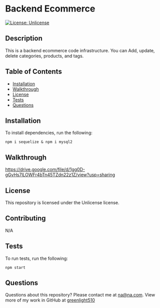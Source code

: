 # Backend Ecommerce

[![License: Unlicense](https://img.shields.io/badge/license-Unlicense-blue.svg)](http://unlicense.org/)

## Description

This is a backend ecommerce code infrastructure. You can Add, update, delete categories, products, and tags.

## Table of Contents

* [Installation](#installation)
* [Walkthrough](#walkthrough)
* [License](#license)
* [Tests](#tests)
* [Questions](#questions)

## Installation

To install dependencies, run the following:

`
npm i sequelize & npm i mysql2
`

## Walkthrough

https://drive.google.com/file/d/1gg0D-gGvHs7lLOWFr4bTn45TZdn22z1Z/view?usp=sharing


## License

This repository is licensed under the Unlicense license.

## Contributing

N/A

## Tests

To run tests, run the following:

`
npm start
`

## Questions

Questions about this repository? Please contact me at [na@na.com](mailto:na@na.com). View more of my work in GitHub at [greenlight510](https://github.com/greenlight510) 

